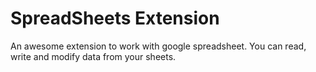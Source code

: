 # SpreadSheets Extension
An awesome extension to work with google spreadsheet. You can read, write and modify data from your sheets.
